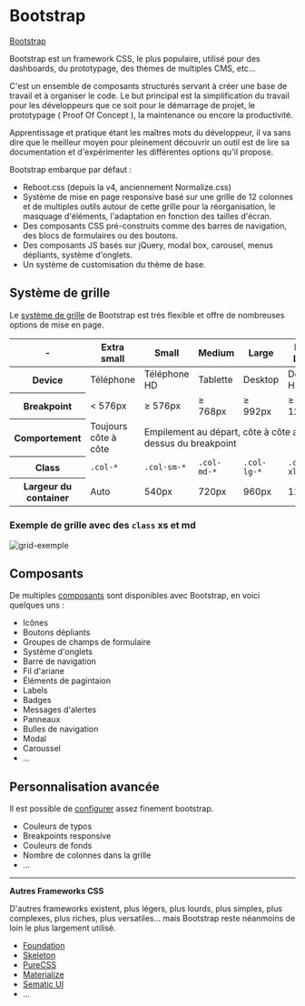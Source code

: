 # Bootstrap

[Bootstrap](https://getbootstrap.com/)

Bootstrap est un framework CSS, le plus populaire, utilisé pour des dashboards, du prototypage, des thèmes de multiples CMS, etc...

C'est un ensemble de composants structurés servant à créer une base de travail et à organiser le code. Le but principal est la simplification du travail pour les développeurs que ce soit pour le démarrage de projet, le prototypage ( Proof Of Concept ), la  maintenance ou encore la productivité.

Apprentissage et pratique étant les maîtres mots du développeur, il va sans dire que le meilleur moyen pour pleinement découvrir un outil est de lire sa documentation et d'expérimenter les différentes options qu'il propose. 

Bootstrap embarque par défaut :

- Reboot.css (depuis la v4, anciennement Normalize.css)
- Système de mise en page responsive basé sur une grille de 12 colonnes et de multiples outils autour de cette grille pour la réorganisation, le masquage d'éléments, l'adaptation en fonction des tailles d'écran.
- Des composants CSS pré-construits comme des barres de navigation, des blocs de formulaires ou des boutons.
- Des composants JS basés sur jQuery, modal box, carousel, menus dépliants, système d'onglets.
- Un système de customisation du thème de base.

## Système de grille

Le [système de grille](https://getbootstrap.com/docs/4.0/layout/grid/) de Bootstrap est très flexible et offre de nombreuses options de mise en page.

<table>
<thead>
<tr>
	<th>-</th>
	<th>Extra small</th>
	<th>Small</th>
	<th>Medium</th>
	<th>Large</th>
	<th>Extra Large</th>
</tr>
</thead>

<tbody>
<tr>
	<th>Device</th>
	<td>Téléphone</td>
	<td>Téléphone HD</td>
	<td>Tablette</td>
	<td>Desktop</td>
	<td>Desktop HD</td>
</tr>
<tr>
	<th>Breakpoint</th>
	<td>< 576px</td>
	<td>≥ 576px</td>
	<td>≥ 768px</td>
	<td>≥ 992px</td>
	<td>≥ 1200px</td>
</tr>
<tr>
	<th>Comportement</th>
	<td>Toujours côte à côte</td>
	<td colspan="4">Empilement au départ, côte à côte au dessus du breakpoint</td>
</tr>
<tr>
	<th>Class</th>
	<td><code>.col-*</code></td>
	<td><code>.col-sm-*</code></td>
	<td><code>.col-md-*</code></td>
	<td><code>.col-lg-*</code></td>
	<td><code>.col-xl-*</code></td>
</tr>
<tr>
	<th>Largeur du container</th>
	<td>Auto</td>
	<td>540px</td>
	<td>720px</td>
	<td>960px</td>
	<td>1140px</td>
</tr>
</tbody>
</table>

### Exemple de grille avec des `class` xs et md

![grid-exemple](img/grid-bootstrap.png)

## Composants

De multiples [composants](https://getbootstrap.com/docs/4.0/components/) sont disponibles avec Bootstrap, en voici quelques uns :

- Icônes
- Boutons dépliants
- Groupes de champs de formulaire
- Système d'onglets
- Barre de navigation
- Fil d'ariane
- Éléments de pagintaion
- Labels
- Badges
- Messages d'alertes
- Panneaux
- Bulles de navigation
- Modal
- Caroussel
- ...

## Personnalisation avancée

Il est possible de [configurer](https://getbootstrap.com/customize/) assez finement bootstrap.

- Couleurs de typos
- Breakpoints responsive
- Couleurs de fonds
- Nombre de colonnes dans la grille
- ...

---

**Autres Frameworks CSS**

D'autres frameworks existent, plus légers, plus lourds, plus simples, plus complexes, plus riches, plus versatiles... mais Bootstrap reste néanmoins de loin le plus largement utilisé.

- [Foundation](http://foundation.zurb.com/)
- [Skeleton](http://getskeleton.com/)
- [PureCSS](https://purecss.io/)
- [Materialize](http://materializecss.com/)
- [Sematic UI](http://semantic-ui.com/)
- ...